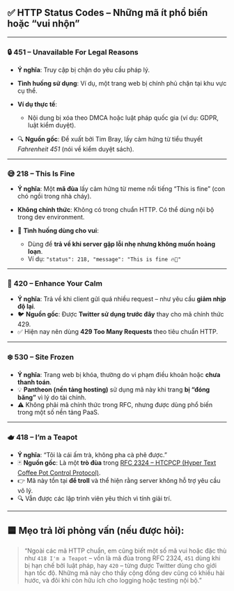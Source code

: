 ## ✅ **HTTP Status Codes – Những mã ít phổ biến hoặc “vui nhộn”**

---

### 🔒 **451 – Unavailable For Legal Reasons**

- **Ý nghĩa**: Truy cập bị chặn do yêu cầu pháp lý.
- **Tình huống sử dụng**: Ví dụ, một trang web bị chính phủ chặn tại khu vực cụ thể.
- **Ví dụ thực tế**:

  - Nội dung bị xóa theo DMCA hoặc luật pháp quốc gia (ví dụ: GDPR, luật kiểm duyệt).

- 🔍 **Nguồn gốc**: Đề xuất bởi Tim Bray, lấy cảm hứng từ tiểu thuyết _Fahrenheit 451_ (nói về kiểm duyệt sách).

---

### 😅 **218 – This Is Fine**

- **Ý nghĩa**: Một **mã đùa** lấy cảm hứng từ meme nổi tiếng “This is fine” (con chó ngồi trong nhà cháy).
- **Không chính thức**: Không có trong chuẩn HTTP. Có thể dùng nội bộ trong dev environment.
- 🧪 **Tình huống dùng cho vui**:

  - Dùng để **trả về khi server gặp lỗi nhẹ nhưng không muốn hoảng loạn**.
  - Ví dụ: `"status": 218, "message": "This is fine 🔥🐶"`

---

### 🧘 **420 – Enhance Your Calm**

- **Ý nghĩa**: Trả về khi client gửi quá nhiều request – như yêu cầu **giảm nhịp độ lại**.
- 🐦 **Nguồn gốc**: Được **Twitter sử dụng trước đây** thay cho mã chính thức 429.
- ✅ Hiện nay nên dùng **429 Too Many Requests** theo tiêu chuẩn HTTP.

---

### ❄️ **530 – Site Frozen**

- **Ý nghĩa**: Trang web bị khóa, thường do vi phạm điều khoản hoặc **chưa thanh toán**.
- 💡 **Pantheon (nền tảng hosting)** sử dụng mã này khi trang **bị “đóng băng”** vì lý do tài chính.
- ⚠️ Không phải mã chính thức trong RFC, nhưng được dùng phổ biến trong một số nền tảng PaaS.

---

### 🫖 **418 – I’m a Teapot**

- **Ý nghĩa**: “Tôi là cái ấm trà, không pha cà phê được.”
- 🃏 **Nguồn gốc**: Là một **trò đùa** trong [RFC 2324 – HTCPCP (Hyper Text Coffee Pot Control Protocol)](https://datatracker.ietf.org/doc/html/rfc2324).
- 👉 Mã này tồn tại **để troll** và thể hiện rằng server không hỗ trợ yêu cầu vô lý.
- 🔍 Vẫn được các lập trình viên yêu thích vì tính giải trí.

---

## 🟦 **Mẹo trả lời phỏng vấn (nếu được hỏi):**

> “Ngoài các mã HTTP chuẩn, em cũng biết một số mã vui hoặc đặc thù như `418 I'm a Teapot` – vốn là mã đùa trong RFC 2324, `451` dùng khi bị hạn chế bởi luật pháp, hay `420` – từng được Twitter dùng cho giới hạn tốc độ. Những mã này cho thấy cộng đồng dev cũng có khiếu hài hước, và đôi khi còn hữu ích cho logging hoặc testing nội bộ.”
